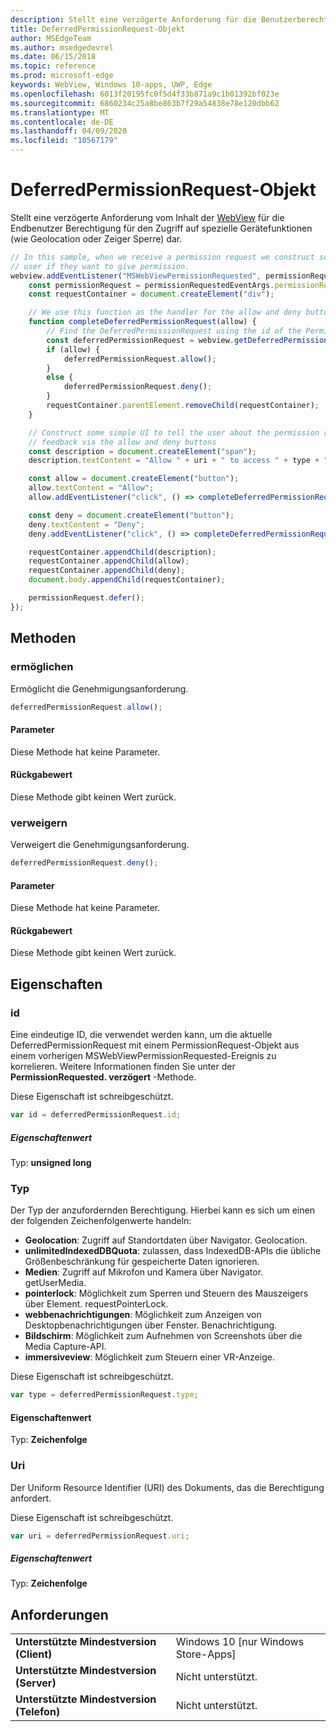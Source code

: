 ```yaml
---
description: Stellt eine verzögerte Anforderung für die Benutzerberechtigung für den Zugriff auf die Gerätefunktionalität dar
title: DeferredPermissionRequest-Objekt
author: MSEdgeTeam
ms.author: msedgedevrel
ms.date: 06/15/2018
ms.topic: reference
ms.prod: microsoft-edge
keywords: WebView, Windows 10-apps, UWP, Edge
ms.openlocfilehash: 6013f20195fc0f5d4f33b871a9c1b01392bf023e
ms.sourcegitcommit: 6860234c25a8be863b7f29a54838e78e120dbb62
ms.translationtype: MT
ms.contentlocale: de-DE
ms.lasthandoff: 04/09/2020
ms.locfileid: "10567179"
---
```

# DeferredPermissionRequest-Objekt

Stellt eine verzögerte Anforderung vom Inhalt der [WebView](../webview.md) für die Endbenutzer Berechtigung für den Zugriff auf spezielle Gerätefunktionen (wie Geolocation oder Zeiger Sperre) dar.

```js
// In this sample, when we receive a permission request we construct some basic UI to ask the
// user if they want to give permission.
webview.addEventListener("MSWebViewPermissionRequested", permissionRequestedEventArgs => {
    const permissionRequest = permissionRequestedEventArgs.permissionRequest;
    const requestContainer = document.createElement("div");

    // We use this function as the handler for the allow and deny buttons.
    function completeDeferredPermissionRequest(allow) {
        // Find the DeferredPermissionRequest using the id of the PermissionRequest we deferred.
        const deferredPermissionRequest = webview.getDeferredPermissionRequestById(permissionRequest.id);
        if (allow) {
            deferredPermissionRequest.allow();
        }
        else {
            deferredPermissionRequest.deny();
        }
        requestContainer.parentElement.removeChild(requestContainer);
    }

    // Construct some simple UI to tell the user about the permission request and get their
    // feedback via the allow and deny buttons
    const description = document.createElement("span");
    description.textContent = "Allow " + uri + " to access " + type + "?";

    const allow = document.createElement("button");
    allow.textContent = "Allow";
    allow.addEventListener("click", () => completeDeferredPermissionRequest(true));

    const deny = document.createElement("button");
    deny.textContent = "Deny";
    deny.addEventListener("click", () => completeDeferredPermissionRequest(false));

    requestContainer.appendChild(description);
    requestContainer.appendChild(allow);
    requestContainer.appendChild(deny);
    document.body.appendChild(requestContainer);

    permissionRequest.defer();
});
```

## Methoden

### ermöglichen

Ermöglicht die Genehmigungsanforderung.

```js
deferredPermissionRequest.allow();
```

#### Parameter

Diese Methode hat keine Parameter.

#### Rückgabewert

Diese Methode gibt keinen Wert zurück.

### verweigern

Verweigert die Genehmigungsanforderung.

```js
deferredPermissionRequest.deny();
```

#### Parameter

Diese Methode hat keine Parameter.

#### Rückgabewert

Diese Methode gibt keinen Wert zurück.

## Eigenschaften

### id

Eine eindeutige ID, die verwendet werden kann, um die aktuelle DeferredPermissionRequest mit einem PermissionRequest-Objekt aus einem vorherigen MSWebViewPermissionRequested-Ereignis zu korrelieren. Weitere Informationen finden Sie unter der **PermissionRequested. verzögert** -Methode.

Diese Eigenschaft ist schreibgeschützt.

```js
var id = deferredPermissionRequest.id;
```

##### Eigenschaftenwert

Typ: **unsigned long**

### Typ

Der Typ der anzufordernden Berechtigung. Hierbei kann es sich um einen der folgenden Zeichenfolgenwerte handeln:

- **Geolocation**: Zugriff auf Standortdaten über Navigator. Geolocation.
- **unlimitedIndexedDBQuota**: zulassen, dass IndexedDB-APIs die übliche Größenbeschränkung für gespeicherte Daten ignorieren.
- **Medien**: Zugriff auf Mikrofon und Kamera über Navigator. getUserMedia.
- **pointerlock**: Möglichkeit zum Sperren und Steuern des Mauszeigers über Element. requestPointerLock.
- **webbenachrichtigungen**: Möglichkeit zum Anzeigen von Desktopbenachrichtigungen über Fenster. Benachrichtigung.
- **Bildschirm**: Möglichkeit zum Aufnehmen von Screenshots über die Media Capture-API.
- **immersiveview**: Möglichkeit zum Steuern einer VR-Anzeige.

Diese Eigenschaft ist schreibgeschützt.

```js
var type = deferredPermissionRequest.type;
```

#### Eigenschaftenwert

Typ: **Zeichenfolge**

### Uri

Der Uniform Resource Identifier (URI) des Dokuments, das die Berechtigung anfordert.

Diese Eigenschaft ist schreibgeschützt.

```js
var uri = deferredPermissionRequest.uri;
```

##### Eigenschaftenwert

Typ: **Zeichenfolge**

## Anforderungen

|                                           |                                      |
|-------------------------------------------|--------------------------------------|
| <strong>Unterstützte Mindestversion (Client)</strong> | Windows 10 [nur Windows Store-Apps] |
| <strong>Unterstützte Mindestversion (Server)</strong> |            Nicht unterstützt.             |
| <strong>Unterstützte Mindestversion (Telefon)</strong>  |            Nicht unterstützt.             |
